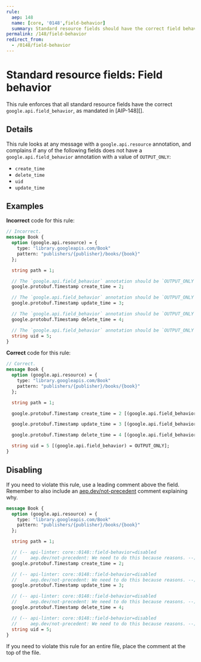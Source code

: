 ```yaml
---
rule:
  aep: 148
  name: [core, '0148',field-behavior]
  summary: Standard resource fields should have the correct field behavior.
permalink: /148/field-behavior
redirect_from:
  - /0148/field-behavior
---
```


# Standard resource fields: Field behavior

This rule enforces that all standard resource fields have the correct
`google.api.field_behavior`, as mandated in [AIP-148][].

## Details

This rule looks at any message with a `google.api.resource` annotation, and
complains if any of the following fields does not have a
`google.api.field_behavior` annotation with a value of `OUTPUT_ONLY`:

- `create_time`
- `delete_time`
- `uid`
- `update_time`

## Examples

**Incorrect** code for this rule:

```proto
// Incorrect.
message Book {
  option (google.api.resource) = {
    type: "library.googleapis.com/Book"
    pattern: "publishers/{publisher}/books/{book}"
  };

  string path = 1;

  // The `google.api.field_behavior` annotation should be `OUTPUT_ONLY`.
  google.protobuf.Timestamp create_time = 2;

  // The `google.api.field_behavior` annotation should be `OUTPUT_ONLY`.
  google.protobuf.Timestamp update_time = 3;

  // The `google.api.field_behavior` annotation should be `OUTPUT_ONLY`.
  google.protobuf.Timestamp delete_time = 4;

  // The `google.api.field_behavior` annotation should be `OUTPUT_ONLY`.
  string uid = 5;
}
```

**Correct** code for this rule:

```proto
// Correct.
message Book {
  option (google.api.resource) = {
    type: "library.googleapis.com/Book"
    pattern: "publishers/{publisher}/books/{book}"
  };

  string path = 1;

  google.protobuf.Timestamp create_time = 2 [(google.api.field_behavior) = OUTPUT_ONLY];

  google.protobuf.Timestamp update_time = 3 [(google.api.field_behavior) = OUTPUT_ONLY];

  google.protobuf.Timestamp delete_time = 4 [(google.api.field_behavior) = OUTPUT_ONLY];

  string uid = 5 [(google.api.field_behavior) = OUTPUT_ONLY];
}
```

## Disabling

If you need to violate this rule, use a leading comment above the field.
Remember to also include an [aep.dev/not-precedent][] comment explaining why.

```proto
message Book {
  option (google.api.resource) = {
    type: "library.googleapis.com/Book"
    pattern: "publishers/{publisher}/books/{book}"
  };

  string path = 1;

  // (-- api-linter: core::0148::field-behavior=disabled
  //     aep.dev/not-precedent: We need to do this because reasons. --)
  google.protobuf.Timestamp create_time = 2;

  // (-- api-linter: core::0148::field-behavior=disabled
  //     aep.dev/not-precedent: We need to do this because reasons. --)
  google.protobuf.Timestamp update_time = 3;

  // (-- api-linter: core::0148::field-behavior=disabled
  //     aep.dev/not-precedent: We need to do this because reasons. --)
  google.protobuf.Timestamp delete_time = 4;

  // (-- api-linter: core::0148::field-behavior=disabled
  //     aep.dev/not-precedent: We need to do this because reasons. --)
  string uid = 5;
}
```

If you need to violate this rule for an entire file, place the comment at the
top of the file.

[aep-148]: https://aep.dev/148
[aep.dev/not-precedent]: https://aep.dev/not-precedent
